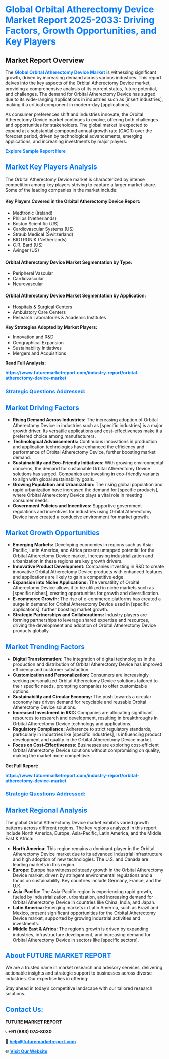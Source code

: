 <h1 style="color: #007BFF;">Global Orbital Atherectomy Device Market Report 2025-2033: Driving Factors, Growth Opportunities, and Key Players</h1>

<section id="overview">
<h2>Market Report Overview</h2>
<p>The <a href="https://www.futuremarketreport.com/industry-report/orbital-atherectomy-device-market" style="color: #007BFF; text-decoration: none;"><strong>Global Orbital Atherectomy Device Market</strong></a> is witnessing significant growth, driven by increasing demand across various industries. This report delves into the key aspects of the Orbital Atherectomy Device market, providing a comprehensive analysis of its current status, future potential, and challenges. The demand for Orbital Atherectomy Device has surged due to its wide-ranging applications in industries such as [insert industries], making it a critical component in modern-day [applications].</p>
<p>As consumer preferences shift and industries innovate, the Orbital Atherectomy Device market continues to evolve, offering both challenges and opportunities for stakeholders. The global market is expected to expand at a substantial compound annual growth rate (CAGR) over the forecast period, driven by technological advancements, emerging applications, and increasing investments by major players.</p>
</section>

<section id="overview">
<p><a href="https://www.futuremarketreport.com/request-sample/reportId=53599" style="color: #007BFF; text-decoration: none;"><strong>Explore Sample Report Here</strong></a></p>
</section>

<section id="key-players">
<h2 style="color: #007BFF;">Market Key Players Analysis</h2>
<p>The Orbital Atherectomy Device market is characterized by intense competition among key players striving to capture a larger market share. Some of the leading companies in the market include:</p>
<h4>Key Players Covered in the Orbital Atherectomy Device Report:</h4>
<ul><li>Medtronic (Ireland)</li><li>Philips (Netherlands)</li><li>Boston Scientific (US)</li><li>Cardiovascular Systems (US)</li><li>Straub Medical (Switzerland)</li><li>BIOTRONIK (Netherlands)</li><li>C.R. Bard (US)</li><li>Avinger (US)</li></ul>
<h4>Orbital Atherectomy Device Market Segmentation by Type:</h4>
<ul><li>Peripheral Vascular</li><li>Cardiovascular</li><li>Neurovascular</li></ul>

<h4>Orbital Atherectomy Device Market Segmentation by Application:</h4>
<ul><li>Hospitals &amp; Surgical Centers</li><li>Ambulatory Care Centers</li><li>Research Laboratories &amp; Academic Institutes</li></ul>
<p><strong>Key Strategies Adopted by Market Players:</strong></p>
<ul>
<li>Innovation and R&D</li>
<li>Geographical Expansion</li>
<li>Sustainability Initiatives</li>
<li>Mergers and Acquisitions</li>
</ul>
</section>

<section>
<p><strong>Read Full Analysis: </strong></p><a href="https://www.futuremarketreport.com/industry-report/orbital-atherectomy-device-market" style="color: #007BFF; text-decoration: none;"><strong>https://www.futuremarketreport.com/industry-report/orbital-atherectomy-device-market</strong></a>
<h3 style="color: #007BFF;">Strategic Questions Addressed:</h3>
</section>

<section id="driving-factors">
<h2 style="color: #007BFF;">Market Driving Factors</h2>
<ul>
<li><strong>Rising Demand Across Industries:</strong> The increasing adoption of Orbital Atherectomy Device in industries such as [specific industries] is a major growth driver. Its versatile applications and cost-effectiveness make it a preferred choice among manufacturers.</li>
<li><strong>Technological Advancements:</strong> Continuous innovations in production and application technologies have enhanced the efficiency and performance of Orbital Atherectomy Device, further boosting market demand.</li>
<li><strong>Sustainability and Eco-Friendly Initiatives:</strong> With growing environmental concerns, the demand for sustainable Orbital Atherectomy Device solutions has surged. Companies are investing in eco-friendly variants to align with global sustainability goals.</li>
<li><strong>Growing Population and Urbanization:</strong> The rising global population and rapid urbanization have increased the demand for [specific products], where Orbital Atherectomy Device plays a vital role in meeting consumer needs.</li>
<li><strong>Government Policies and Incentives:</strong> Supportive government regulations and incentives for industries using Orbital Atherectomy Device have created a conducive environment for market growth.</li>
</ul>
</section>

<section id="growth-opportunities">
<h2 style="color: #007BFF;">Market Growth Opportunities</h2>
<ul>
<li><strong>Emerging Markets:</strong> Developing economies in regions such as Asia-Pacific, Latin America, and Africa present untapped potential for the Orbital Atherectomy Device market. Increasing industrialization and urbanization in these regions are key growth drivers.</li>
<li><strong>Innovative Product Development:</strong> Companies investing in R&D to create innovative Orbital Atherectomy Device products with enhanced features and applications are likely to gain a competitive edge.</li>
<li><strong>Expansion into Niche Applications:</strong> The versatility of Orbital Atherectomy Device allows it to be utilized in niche markets such as [specific niches], creating opportunities for growth and diversification.</li>
<li><strong>E-commerce Growth:</strong> The rise of e-commerce platforms has created a surge in demand for Orbital Atherectomy Device used in [specific applications], further boosting market growth.</li>
<li><strong>Strategic Partnerships and Collaborations:</strong> Industry players are forming partnerships to leverage shared expertise and resources, driving the development and adoption of Orbital Atherectomy Device products globally.</li>
</ul>
</section>

<section id="trending-factors">
<h2 style="color: #007BFF;">Market Trending Factors</h2>
<ul>
<li><strong>Digital Transformation:</strong> The integration of digital technologies in the production and distribution of Orbital Atherectomy Device has improved efficiency and customer satisfaction.</li>
<li><strong>Customization and Personalization:</strong> Consumers are increasingly seeking personalized Orbital Atherectomy Device solutions tailored to their specific needs, prompting companies to offer customizable options.</li>
<li><strong>Sustainability and Circular Economy:</strong> The push towards a circular economy has driven demand for recyclable and reusable Orbital Atherectomy Device solutions.</li>
<li><strong>Increased Investment in R&D:</strong> Companies are allocating significant resources to research and development, resulting in breakthroughs in Orbital Atherectomy Device technology and applications.</li>
<li><strong>Regulatory Compliance:</strong> Adherence to strict regulatory standards, particularly in industries like [specific industries], is influencing product development and quality in the Orbital Atherectomy Device market.</li>
<li><strong>Focus on Cost-Effectiveness:</strong> Businesses are exploring cost-efficient Orbital Atherectomy Device solutions without compromising on quality, making the market more competitive.</li>
</ul>
</section>

<section>
<p><strong>Get Full Report: </strong></p><a href="https://www.futuremarketreport.com/industry-report/orbital-atherectomy-device-market" style="color: #007BFF; text-decoration: none;"><strong>https://www.futuremarketreport.com/industry-report/orbital-atherectomy-device-market</strong></a>
<h3 style="color: #007BFF;">Strategic Questions Addressed:</h3>
</section>


<section id="regional-analysis">
<h2 style="color: #007BFF;">Market Regional Analysis</h2>
<p>The global Orbital Atherectomy Device market exhibits varied growth patterns across different regions. The key regions analyzed in this report include North America, Europe, Asia-Pacific, Latin America, and the Middle East & Africa:</p>
<ul>
<li><strong>North America:</strong> This region remains a dominant player in the Orbital Atherectomy Device market due to its advanced industrial infrastructure and high adoption of new technologies. The U.S. and Canada are leading markets in this region.</li>
<li><strong>Europe:</strong> Europe has witnessed steady growth in the Orbital Atherectomy Device market, driven by stringent environmental regulations and a focus on sustainability. Key countries include Germany, France, and the U.K.</li>
<li><strong>Asia-Pacific:</strong> The Asia-Pacific region is experiencing rapid growth, fueled by industrialization, urbanization, and increasing demand for Orbital Atherectomy Device in countries like China, India, and Japan.</li>
<li><strong>Latin America:</strong> Emerging markets in Latin America, such as Brazil and Mexico, present significant opportunities for the Orbital Atherectomy Device market, supported by growing industrial activities and investments.</li>
<li><strong>Middle East & Africa:</strong> The region’s growth is driven by expanding industries, infrastructure development, and increasing demand for Orbital Atherectomy Device in sectors like [specific sectors].</li>
</ul>
</section>

<footer>
<h2 style="color: #007BFF;">About FUTURE MARKET REPORT</h2>
<p>We are a trusted name in market research and advisory services, delivering actionable insights and strategic support to businesses across diverse industries. Our expertise lies in offering:</p>

<p>Stay ahead in today’s competitive landscape with our tailored research solutions.</p>

<h2 style="color: #007BFF;">Contact Us:</h2>
<p><strong>FUTURE MARKET REPORT</strong></p>
<p>📞 <strong>+91 (883) 074-8030</strong></p>
<p>📧 <strong><a href="mailto:help@futuremarketreport.com" style="color: #007BFF;">help@futuremarketreport.com</a></strong></p>
<p>🌐 <strong><a href="https://www.futuremarketreport.com/" style="color: #007BFF;">Visit Our Website</a></strong></p>
</footer>